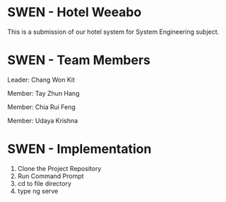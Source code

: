 # SWEN - Hotel Weeabo
This is a submission of our hotel system for System Engineering subject.

# SWEN - Team Members
Leader: Chang Won Kit

Member: Tay Zhun Hang

Member: Chia Rui Feng

Member: Udaya Krishna

# SWEN - Implementation
1. Clone the Project Repository
2. Run Command Prompt
3. cd to file directory
4.   type ng serve
